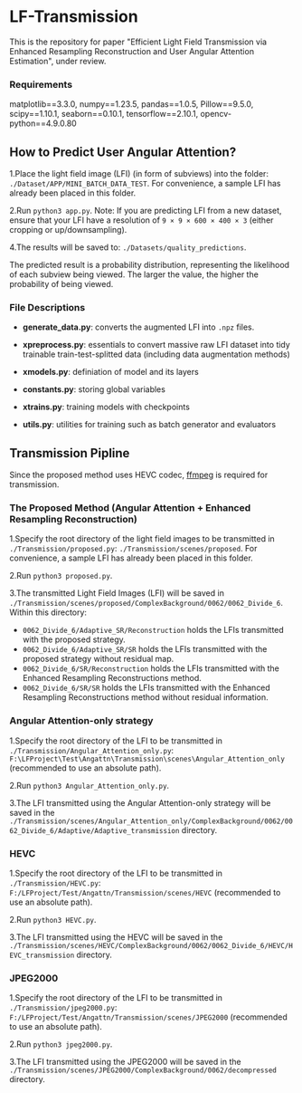 # LF-Transmission

This is the repository for paper "Efficient Light Field Transmission via Enhanced Resampling Reconstruction and User Angular Attention Estimation", under review.

### Requirements

matplotlib==3.3.0, numpy==1.23.5, pandas==1.0.5, Pillow==9.5.0, scipy==1.10.1, seaborn==0.10.1, tensorflow==2.10.1, opencv-python==4.9.0.80


## How to Predict User Angular Attention? 

1.Place the light field image (LFI) (in form of subviews) into the folder: `./Dataset/APP/MINI_BATCH_DATA_TEST`. For convenience, a sample LFI has already been placed in this folder.

2.Run `python3 app.py`. Note: If you are predicting LFI from a new dataset, ensure that your LFI have a resolution of `9 × 9 × 600 × 400 × 3` (either cropping or up/downsampling).

4.The results will be saved to: `./Datasets/quality_predictions`.

The predicted result is a probability distribution, representing the likelihood of each subview being viewed. The larger the value, the higher the probability of being viewed.


### File Descriptions

- **generate_data.py**: converts the augmented LFI into `.npz` files.

- **xpreprocess.py**: essentials to convert massive raw LFI dataset into tidy trainable train-test-splitted data (including data augmentation methods)
- **xmodels.py**: definiation of model and its layers
- **constants.py**: storing global variables
- **xtrains.py**: training models with checkpoints
- **utils.py**: utilities for training such as batch generator and evaluators



## Transmission Pipline

Since the proposed method uses HEVC codec, [ffmpeg](https://ffmpeg.org/download.html) is required for transmission.

### The Proposed Method (Angular Attention + Enhanced Resampling Reconstruction)

1.Specify the root directory of the light field images to be transmitted in `./Transmission/proposed.py`: `./Transmission/scenes/proposed`. For convenience, a sample LFI has already been placed in this folder.

2.Run `python3 proposed.py`.

3.The transmitted Light Field Images (LFI) will be saved in `./Transmission/scenes/proposed/ComplexBackground/0062/0062_Divide_6`. Within this directory:

- `0062_Divide_6/Adaptive_SR/Reconstruction` holds the LFIs transmitted with the proposed strategy.
- `0062_Divide_6/Adaptive_SR/SR` holds the LFIs transmitted with the proposed strategy without residual map.
- `0062_Divide_6/SR/Reconstruction` holds the LFIs transmitted with the Enhanced Resampling Reconstructions method.
- `0062_Divide_6/SR/SR` holds the LFIs transmitted with the Enhanced Resampling Reconstructions method without residual information.



### Angular Attention-only strategy 

1.Specify the root directory of the LFI to be transmitted in `./Transmission/Angular_Attention_only.py`: `F:\LFProject\Test\Angattn\Transmission\scenes\Angular_Attention_only` (recommended to use an absolute path).

2.Run `python3 Angular_Attention_only.py`.

3.The LFI transmitted using the Angular Attention-only strategy will be saved in the `./Transmission/scenes/Angular_Attention_only/ComplexBackground/0062/0062_Divide_6/Adaptive/Adaptive_transmission` directory.



### HEVC

1.Specify the root directory of the LFI to be transmitted in `./Transmission/HEVC.py`: `F:/LFProject/Test/Angattn/Transmission/scenes/HEVC` (recommended to use an absolute path).

2.Run `python3 HEVC.py`.

3.The LFI transmitted using the HEVC will be saved in the `./Transmission/scenes/HEVC/ComplexBackground/0062/0062_Divide_6/HEVC/HEVC_transmission` directory.



### JPEG2000

1.Specify the root directory of the LFI to be transmitted in `./Transmission/jpeg2000.py`: `F:/LFProject/Test/Angattn/Transmission/scenes/JPEG2000` (recommended to use an absolute path).

2.Run `python3 jpeg2000.py`.

3.The LFI transmitted using the JPEG2000 will be saved in the `./Transmission/scenes/JPEG2000/ComplexBackground/0062/decompressed` directory.



